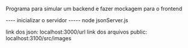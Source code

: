 Programa para simular um backend e fazer mockagem para o frontend

---- inicializar o servidor -----
    node jsonServer.js

link dos json: localhost:3000/url
link dos arquivos public: localhost:3100/src/images
